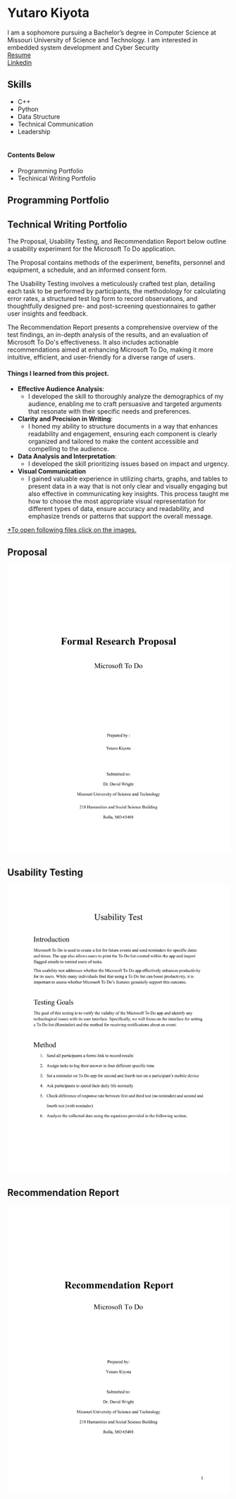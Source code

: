 # **Yutaro Kiyota**
  I am a sophomore pursuing a Bachelor’s degree in Computer Science at Missouri University of Science and Technology. I am interested in embedded system development and Cyber Security <br />
  [Resume](https://github.com/ykydh/Portfolio/blob/main/projects/Resume_.pdf)<br />
  [Linkedin](https://www.linkedin.com/in/yutaro-kiyota-0b8ab7307/)<br />

## **Skills**
 -  C++ 
 -  Python 
 -  Data Structure 
 -  Technical Communication 
 -  Leadership<br /><br />

#### **Contents Below**
- Programming Portfolio
- Techinical Writing Portfolio
## **Programming Portfolio**

## **Technical Writing Portfolio**
The Proposal, Usability Testing, and Recommendation Report below outline a usability experiment for the Microsoft To Do application.<br />

The Proposal contains methods of the experiment, benefits, personnel and equipment, a schedule, and an informed consent form.<br />

The Usability Testing involves a meticulously crafted test plan, detailing each task to be performed by participants, the methodology for calculating error rates, a structured test log form to record observations, and thoughtfully designed pre- and post-screening questionnaires to gather user insights and feedback.<br />

The Recommendation Report presents a comprehensive overview of the test findings, an in-depth analysis of the results, and an evaluation of Microsoft To Do's effectiveness. It also includes actionable recommendations aimed at enhancing Microsoft To Do, making it more intuitive, efficient, and user-friendly for a diverse range of users.<br />

#### **Things I learned from this project.**
- **Effective Audience Analysis**:
  - I developed the skill to thoroughly analyze the demographics of my audience, enabling me to craft persuasive and targeted arguments that resonate with their specific needs and preferences.
- **Clarity and Precision in Writing**:
  - I honed my ability to structure documents in a way that enhances readability and engagement, ensuring each component is clearly organized and tailored to make the content accessible and compelling to the audience.<br />
- **Data Analysis and Interpretation**:
  - I developed the skill prioritizing issues based on impact and urgency.
- **Visual Communication**
  - I gained valuable experience in utilizing charts, graphs, and tables to present data in a way that is not only clear and visually engaging but also effective in communicating key insights. This process taught me how to choose the most appropriate visual representation for different types of data, ensure accuracy and readability, and emphasize trends or patterns that support the overall message.

<ins>*To open following files click on the images.</ins>

## **Proposal**

[![Proposal Preview](https://github.com/ykydh/Portfolio/blob/main/projects/displays/Proposal/Proposal-2.png)](https://github.com/ykydh/Portfolio/blob/main/projects/Proposal.pdf)

## **Usability Testing**

[![Usability Test Preview](https://github.com/ykydh/Portfolio/blob/main/projects/displays/Usability%20Test/Usability%20Test-01.png)](https://github.com/ykydh/Portfolio/blob/main/projects/Usability%20Test.pdf)

## **Recommendation Report**

[![Recommendation Report Preview](https://github.com/ykydh/Portfolio/blob/main/projects/displays/Recommendation/Recommendation-02.png)](https://github.com/ykydh/Portfolio/blob/main/projects/Recommendation.pdf)
